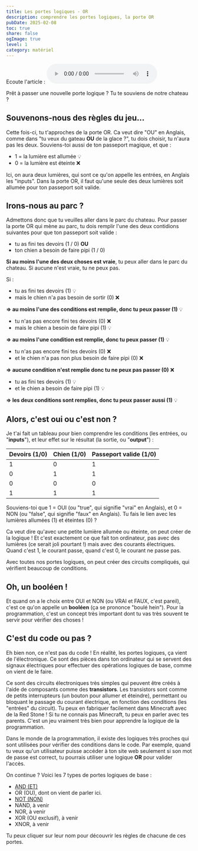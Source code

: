 ```yaml
---
title: Les portes logiques - OR
description: comprendre les portes logiques, la porte OR
pubDate: 2025-02-08
toc: true
share: false
ogImage: true
level: 1
category: matériel
---
```


Ecoute l'article :
<audio controls>
  <source src="/lemon-squeezy/audio/porte-logique-or.mp3" type="audio/mpeg">
  Votre navigateur ne supporte pas l'élément audio.
</audio>

Prêt à passer une nouvelle porte logique ? Tu te souviens de notre chateau ?

## Souvenons-nous des règles du jeu...

Cette fois-ci, tu t'approches de la porte OR. Ca veut dire "OU" en Anglais, comme dans "tu veux du gateau **OU** de la glace ?", tu dois choisir, tu n'aura pas les deux. Souviens-toi aussi de ton passeport magique, et que :
- 1 = la lumière est allumée 💡
- 0 = la lumière est éteinte ❌

Ici, on aura deux lumières, qui sont ce qu'on appelle les entrées, en Anglais les "inputs". Dans la porte OR, il faut qu'une seule des deux lumières soit allumée pour ton passeport soit valide.

## Irons-nous au parc ?

Admettons donc que tu veuilles aller dans le parc du chateau. Pour passer la porte OR qui mène au parc, tu dois remplir l'une des deux contidions suivantes pour que ton passeport soit valide :
- tu as fini tes devoirs (1 / 0)
**OU**
- ton chien a besoin de faire pipi (1 / 0)

**Si au moins l'une des deux choses est vraie**, tu peux aller dans le parc du chateau. Si aucune n'est vraie, tu ne peux pas.

Si :
- tu as fini tes devoirs (1) 💡 
- mais le chien n'a pas besoin de sortir (0) ❌

**=> au moins l'une des conditions est remplie, donc tu peux passer (1)** 💡

- tu n'as pas encore fini tes devoirs (0) ❌
- mais le chien a besoin de faire pipi (1) 💡

**=> au moins l'une condition est remplie, donc tu peux passer (1)** 💡

- tu n'as pas encore fini tes devoirs (0) ❌
- et le chien n'a pas non plus besoin de faire pipi (0)  ❌

**=> aucune condition n'est remplie donc tu ne peux pas passer (0)** ❌

- tu as fini tes devoirs (1) 💡
- et le chien a besoin de faire pipi (1) 💡

**=> les deux conditions sont remplies, donc tu peux passer aussi (1)** 💡

## Alors, c'est oui ou c'est non ?

Je t'ai fait un tableau pour bien comprendre les conditions (les entrées, ou "**inputs**"), et leur effet sur le résultat (la sortie, ou "**output**") :

| Devoirs (1/0) | Chien (1/0) | Passeport valide (1/0) |
|---------------|-------------|------------------------|
| 1             | 0           | 1                      |
| 0             | 1           | 1                      |
| 0             | 0           | 0                      |
| 1             | 1           | 1                      |


Souviens-toi que 1 = OUI (ou "true", qui signifie "vrai" en Anglais), et 0 = NON (ou "false", qui signifie "faux" en Anglais). Tu fais le lien avec les lumières allumées (1) et éteintes (0) ? 

Ca veut dire qu'avec une petite lumière allumée ou éteinte, on peut créer de la logique ! Et c'est exactement ce que fait ton ordinateur, pas avec des lumières (ce serait joli pourtant !) mais avec des courants électriques. Quand c'est 1, le courant passe, quand c'est 0, le courant ne passe pas.

Avec toutes nos portes logiques, on peut créer des circuits compliqués, qui vérifient beaucoup de conditions.

## Oh, un booléen !

Et quand on a le choix entre OUI et NON (ou VRAI et FAUX, c'est pareil), c'est ce qu'on appelle un **booléen** (ça se prononce "boulé hein"). Pour la programmation, c'est un concept très important dont tu vas très souvent te servir pour vérifier des choses !

## C'est du code ou pas ?

Eh bien non, ce n'est pas du code ! En réalité, les portes logiques, ça vient de l'électronique. Ce sont des pièces dans ton ordinateur qui se servent des signaux électriques pour effectuer des opérations logiques de base, comme on vient de le faire. 

Ce sont des circuits électroniques très simples qui peuvent être créés à l'aide de composants comme des **transistors**. Les transistors sont comme de petits interrupteurs (un bouton pour allumer et éteindre), permettant ou bloquant le passage du courant électrique, en fonction des conditions (les "entrées" du circuit). Tu peux en fabriquer facilement dans Minecraft avec de la Red Stone ! Si tu ne connais pas Minecraft, tu peux en parler avec tes parents. C'est un jeu vraiment très bien pour apprendre la logique de la programmation.

Dans le monde de la programmation, il existe des logiques très proches qui sont utilisées pour vérifier des conditions dans le code. Par exemple, quand tu veux qu'un utilisateur puisse accéder à ton site web seulement si son mot de passe est correct, tu pourrais utiliser une logique **OR** pour valider l'accès.

On continue ? Voici les 7 types de portes logiques de base :
- [AND (ET)](/lemon-squeezy/parcours/porte-logique-and) 
- OR (OU), dont on vient de parler ici.
- [NOT (NON)](/lemon-squeezy/parcours/porte-logique-not)
- NAND, à venir
- NOR, à venir
- XOR (OU exclusif), à venir
- XNOR, à venir

Tu peux cliquer sur leur nom pour découvrir les règles de chacune de ces portes.